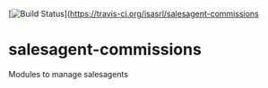 [![Build Status](https://travis-ci.org/isasrl/salesagent-commissions.svg)](https://travis-ci.org/isasrl/salesagent-commissions

salesagent-commissions
======================

Modules to manage salesagents
